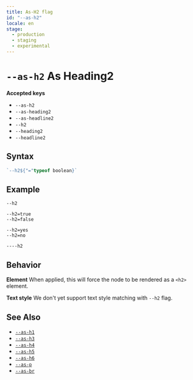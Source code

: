 ```yaml
---
title: As-H2 flag
id: "--as-h2"
locale: en
stage:
  - production
  - staging
  - experimental
---
```


# `--as-h2` As Heading2

**Accepted keys**

- `--as-h2`
- `--as-heading2`
- `--as-headline2`
- `--h2`
- `--heading2`
- `--headline2`

## Syntax

```ts
`--h2${"="typeof boolean}`
```

## Example

```
--h2

--h2=true
--h2=false

--h2=yes
--h2=no

----h2
```

## Behavior

**Element**
When applied, this will force the node to be rendered as a `<h2>` element.

**Text style**
We don't yet support text style matching with `--h2` flag.

## See Also

- [`--as-h1`](../--as-h1)
- [`--as-h3`](../--as-h3)
- [`--as-h4`](../--as-h4)
- [`--as-h5`](../--as-h5)
- [`--as-h6`](../--as-h6)
- [`--as-p`](../--as-p)
- [`--as-br`](../--as-br)

